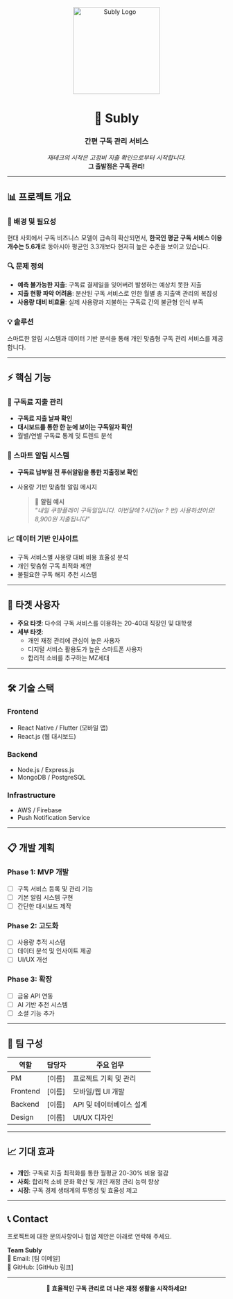 <div align="center">
  <img width="200" height="200" alt="Subly Logo" src="https://github.com/user-attachments/assets/c944ccea-b8c0-468d-b626-baf39ace138c" />
  
  # 🔔 Subly
  ### 간편 구독 관리 서비스
  
  *재테크의 시작은 고정비 지출 확인으로부터 시작합니다.*  
  **그 출발점은 구독 관리!**
  
</div>

---

## 📊 프로젝트 개요

### 🎯 배경 및 필요성
현대 사회에서 구독 비즈니스 모델이 급속히 확산되면서, **한국인 평균 구독 서비스 이용 개수는 5.6개**로 동아시아 평균인 3.3개보다 현저히 높은 수준을 보이고 있습니다.

### 🔍 문제 정의
- **예측 불가능한 지출**: 구독료 결제일을 잊어버려 발생하는 예상치 못한 지출
- **지출 현황 파악 어려움**: 분산된 구독 서비스로 인한 월별 총 지출액 관리의 복잡성
- **사용량 대비 비효율**: 실제 사용량과 지불하는 구독료 간의 불균형 인식 부족

### 💡 솔루션
스마트한 알림 시스템과 데이터 기반 분석을 통해 개인 맞춤형 구독 관리 서비스를 제공합니다.

---

## ⚡ 핵심 기능

### 📅 구독료 지출 관리
- **구독료 지출 날짜 확인**
- **대시보드를 통한 한 눈에 보이는 구독일자 확인**
- 월별/연별 구독료 통계 및 트렌드 분석

### 🔔 스마트 알림 시스템
- **구독료 납부일 전 푸쉬알람을 통한 지출정보 확인**
- 사용량 기반 맞춤형 알림 메시지
  
  > 📱 **알림 예시**  
  > *"내일 쿠팡플레이 구독일입니다. 이번달에 ?시간(or ? 번) 사용하셨어요! 8,900원 지출됩니다"*

### 📈 데이터 기반 인사이트
- 구독 서비스별 사용량 대비 비용 효율성 분석
- 개인 맞춤형 구독 최적화 제안
- 불필요한 구독 해지 추천 시스템

---

## 🎯 타겟 사용자

- **주요 타겟**: 다수의 구독 서비스를 이용하는 20-40대 직장인 및 대학생
- **세부 타겟**: 
  - 개인 재정 관리에 관심이 높은 사용자
  - 디지털 서비스 활용도가 높은 스마트폰 사용자
  - 합리적 소비를 추구하는 MZ세대

---

## 🛠 기술 스택

### Frontend
- React Native / Flutter (모바일 앱)
- React.js (웹 대시보드)

### Backend
- Node.js / Express.js
- MongoDB / PostgreSQL

### Infrastructure
- AWS / Firebase
- Push Notification Service

---

## 📋 개발 계획

### Phase 1: MVP 개발
- [ ] 구독 서비스 등록 및 관리 기능
- [ ] 기본 알림 시스템 구현
- [ ] 간단한 대시보드 제작

### Phase 2: 고도화
- [ ] 사용량 추적 시스템
- [ ] 데이터 분석 및 인사이트 제공
- [ ] UI/UX 개선

### Phase 3: 확장
- [ ] 금융 API 연동
- [ ] AI 기반 추천 시스템
- [ ] 소셜 기능 추가

---

## 👥 팀 구성

| 역할 | 담당자 | 주요 업무 |
|------|--------|-----------|
| PM | [이름] | 프로젝트 기획 및 관리 |
| Frontend | [이름] | 모바일/웹 UI 개발 |
| Backend | [이름] | API 및 데이터베이스 설계 |
| Design | [이름] | UI/UX 디자인 |

---

## 📈 기대 효과

- **개인**: 구독료 지출 최적화를 통한 월평균 20-30% 비용 절감
- **사회**: 합리적 소비 문화 확산 및 개인 재정 관리 능력 향상
- **시장**: 구독 경제 생태계의 투명성 및 효율성 제고

---

## 📞 Contact

프로젝트에 대한 문의사항이나 협업 제안은 아래로 연락해 주세요.

**Team Subly**  
📧 Email: [팀 이메일]  
🔗 GitHub: [GitHub 링크]

---

<div align="center">
  
  **🚀 효율적인 구독 관리로 더 나은 재정 생활을 시작하세요!**
  
</div>
